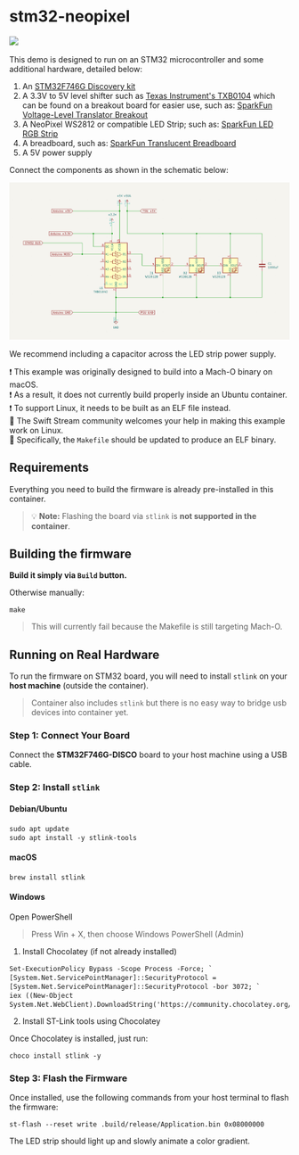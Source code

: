 # stm32-neopixel

<img src="https://github.com/apple/swift-embedded-examples/assets/1186214/9c5d8f74-f8aa-4632-831e-212a3e35e75a">

This demo is designed to run on an STM32 microcontroller and some additional hardware, detailed below:

1. An [STM32F746G Discovery kit](https://www.st.com/en/evaluation-tools/32f746gdiscovery.html)
2. A 3.3V to 5V level shifter such as [Texas Instrument's TXB0104](https://www.ti.com/lit/ds/symlink/txb0104.pdf) which can be found on a breakout board for easier use, such as: [SparkFun Voltage-Level Translator Breakout](https://www.sparkfun.com/products/11771)
3. A NeoPixel WS2812 or compatible LED Strip; such as: [SparkFun LED RGB Strip](https://www.sparkfun.com/products/15205)
4. A breadboard, such as: [SparkFun Translucent Breadboard](https://www.sparkfun.com/products/9567)
5. A 5V power supply

Connect the components as shown in the schematic below:

![schematic](./schematic.png)

We recommend including a capacitor across the LED strip power supply.

❗️ This example was originally designed to build into a Mach-O binary on macOS.  
❗️ As a result, it does not currently build properly inside an Ubuntu container.  
❗️ To support Linux, it needs to be built as an ELF file instead.  
🙏 The Swift Stream community welcomes your help in making this example work on Linux.  
🎯 Specifically, the `Makefile` should be updated to produce an ELF binary.

## Requirements

Everything you need to build the firmware is already pre-installed in this container.

> 💡 **Note:** Flashing the board via `stlink` is **not supported in the container**.

## Building the firmware

**Build it simply via `Build` button.**

Otherwise manually:
```console
make
```

> This will currently fail because the Makefile is still targeting Mach-O.

## Running on Real Hardware

To run the firmware on STM32 board, you will need to install `stlink` on your **host machine** (outside the container).

> Container also includes `stlink` but there is no easy way to bridge usb devices into container yet.

### Step 1: Connect Your Board

Connect the **STM32F746G-DISCO** board to your host machine using a USB cable.

### Step 2: Install `stlink`

#### Debian/Ubuntu

```
sudo apt update
sudo apt install -y stlink-tools
```

#### macOS

```
brew install stlink
```

#### Windows

Open PowerShell

> Press Win + X, then choose Windows PowerShell (Admin)

1. Install Chocolatey (if not already installed)

```
Set-ExecutionPolicy Bypass -Scope Process -Force; `
[System.Net.ServicePointManager]::SecurityProtocol = [System.Net.ServicePointManager]::SecurityProtocol -bor 3072; `
iex ((New-Object System.Net.WebClient).DownloadString('https://community.chocolatey.org/install.ps1'))
```

2. Install ST-Link tools using Chocolatey

Once Chocolatey is installed, just run:
```
choco install stlink -y
```

### Step 3: Flash the Firmware

Once installed, use the following commands from your host terminal to flash the firmware:

```
st-flash --reset write .build/release/Application.bin 0x08000000
```

The LED strip should light up and slowly animate a color gradient.
